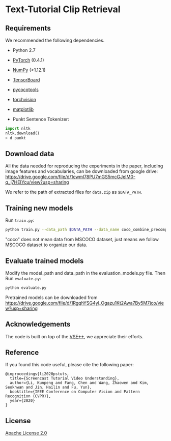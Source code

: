 # Text-Tutorial Clip Retrieval

## Requirements 
We recommended the following dependencies.

* Python 2.7 
* [PyTorch](http://pytorch.org/) (0.4.1)
* [NumPy](http://www.numpy.org/) (>1.12.1)
* [TensorBoard](https://github.com/TeamHG-Memex/tensorboard_logger)
* [pycocotools](https://github.com/cocodataset/cocoapi)
* [torchvision]()
* [matplotlib]()


* Punkt Sentence Tokenizer:
```python
import nltk
nltk.download()
> d punkt
```

## Download data 

All the data needed for reproducing the experiments in the paper, including image features and vocabularies, can be downloaded from google drive: https://drive.google.com/file/d/1cwml78PU7mGS5mcGJeIM0-q_j7HEIYcu/view?usp=sharing 

We refer to the path of extracted files for `data.zip` as `$DATA_PATH`. 

## Training new models
Run `train.py`:

```bash
python train.py --data_path $DATA_PATH --data_name coco_combine_precomp --logger_name runs/VCR --max_violation --img_dim 4135 --lr_update 30 --num_epochs 60
```

"coco" does not mean data from MSCOCO dataset, just means we follow MSCOCO dataset to organize our data.

## Evaluate trained models
Modify the model_path and data_path in the evaluation_models.py file. Then Run `evaluate.py`:

```bash
python evaluate.py
```
Pretrained models can be downloaded from https://drive.google.com/file/d/1RgqhYSG4yl_Ogazu1Kt2Awa7By5M7jco/view?usp=sharing 


## Acknowledgements
The code is built on top of the [VSE++](https://github.com/fartashf/vsepp), we appreciate their efforts. 

## Reference
If you found this code useful, please cite the following paper:

    @inproceedings{li2020pstuts,
      title={Screencast Tutorial Video Understanding},
      author={Li, Kunpeng and Fang, Chen and Wang, Zhaowen and Kim, Seokhwan and Jin, Hailin and Fu, Yun},
      booktitle={IEEE Conference on Computer Vision and Pattern Recognition (CVPR)},
      year={2020}
    }


## License

[Apache License 2.0](http://www.apache.org/licenses/LICENSE-2.0)


